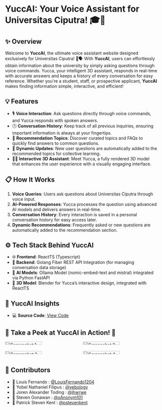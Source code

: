 # YuccAI: Your Voice Assistant for Universitas Ciputra! 🎓💬

## ✨ Overview  
Welcome to **YuccAI**, the ultimate voice assistant website designed exclusively for Universitas Ciputra! 🚀🗣️ With **YuccAI**, users can effortlessly obtain information about the university by simply asking questions through voice commands. Yucca, your intelligent 3D assistant, responds in real-time with accurate answers and keeps a history of every conversation for easy reference. Whether you're a student, staff, or prospective applicant, **YuccAI** makes finding information simple, interactive, and efficient!  

## 💡 Features  
- 🎙️ **Voice Interaction**: Ask questions directly through voice commands, and Yucca responds with spoken answers.  
- 🕒 **Conversation History**: Keep track of all previous inquiries, ensuring important information is always at your fingertips.  
- 🌟 **Recommendation Topics**: Discover curated topics and FAQs to quickly find answers to common questions.  
- 🔄 **Dynamic Updates**: New user questions are automatically added to the recommended topics for collective learning.  
- 🧑‍🎨 **Interactive 3D Assistant**: Meet Yucca, a fully rendered 3D model that enhances the user experience with a visually engaging interface.  

## 📋 How It Works  
1. **Voice Queries**: Users ask questions about Universitas Ciputra through voice input.  
2. **AI-Powered Responses**: Yucca processes the question using advanced AI models and delivers answers in real-time.  
3. **Conversation History**: Every interaction is saved in a personal conversation history for easy access later.  
4. **Dynamic Recommendations**: Frequently asked or new questions are automatically added to the recommendation section.  

## ⚙️ Tech Stack Behind YuccAI  
- 🌐 **Frontend**: ReactTS (Typescript) 
- 🔧 **Backend**: Golang Fiber REST API Integration (for managing conversation data storage)  
- 🧠 **AI Models**: Ollama Model (nomic-embed-text and mistral) integrated via Python FastAPI  
- 🎨 **3D Model**: Blender for Yucca’s interactive design, integrated with ReactTS

## 🚀 YuccAI Insights  
- 💻 **Source Code**: [View Code](https://github.com/LouisFernando1204/yuccAI-frontend)  

## 🌟 Take a Peek at YuccAI in Action! 📸  
<div style="display: grid; grid-template-columns: repeat(2, 1fr); gap: 10px;">
    <img src="https://drive.google.com/uc?id=12PIBpZ-mB-zWGOZvUavCURuL6_U_4kcV" alt="Screenshot 1" style="width: 70%;"/>
    <img src="https://drive.google.com/uc?id=1P4FvCOfB9bjqEjJOwfL0z4TAT8hmQKWI" alt="Screenshot 2" style="width: 70%;"/>
    <img src="https://drive.google.com/uc?id=1QKdbP1s8kRa_mCSo8q7jJv9SjMeF-e8Z" alt="Screenshot 3" style="width: 70%;"/>
    <img src="https://drive.google.com/uc?id=1xDZoLUkGbwmxtp2qk257dQYICaeW2tTb" alt="Screenshot 4" style="width: 70%;"/>
</div>

## 🤝 Contributors  
- 🧑 Louis Fernando : [@LouisFernando1204](https://github.com/LouisFernando1204)  
- 🧑 Yobel Nathaniel Filipus : [@yebology](https://github.com/yebology)
- 🧑 Joren Alexander Toding : [@jhwrwe](https://github.com/jhwrwe)
- 🧑 Steven Gonawan : [@xAnonym101](https://github.com/xAnonym101)
- 🧑 Patrick Steven Kent : [@pstevenkent](https://github.com/pstevenkent)
